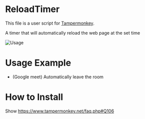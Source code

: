 # ReloadTimer
This file is a user script for [Tampermonkey](https://www.tampermonkey.net/).

A timer that will automatically reload the web page at the set time

![Usage](https://user-images.githubusercontent.com/35593328/101286239-b4ebc980-382c-11eb-9594-f9539e6816cd.png)

# Usage Example
- (Google meet) Automatically leave the room

# How to Install
Show https://www.tampermonkey.net/faq.php#Q106
